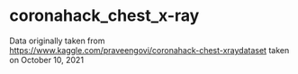 # coronahack_chest_x-ray

Data originally taken from https://www.kaggle.com/praveengovi/coronahack-chest-xraydataset taken on October 10, 2021
